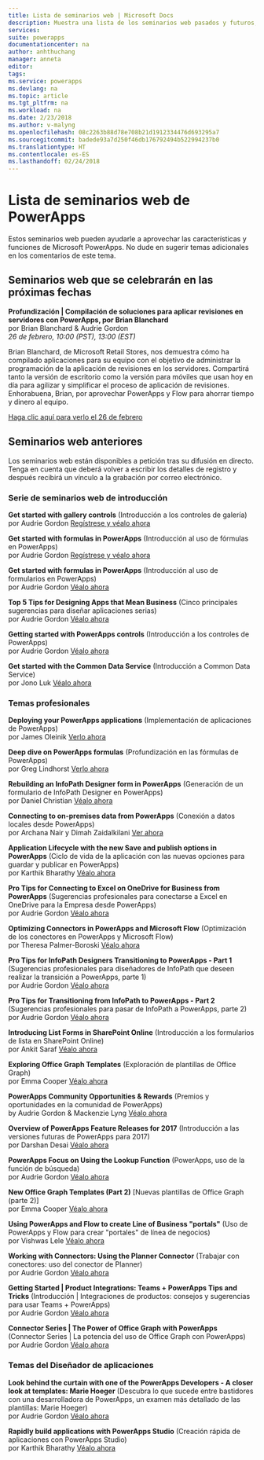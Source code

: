 ```yaml
---
title: Lista de seminarios web | Microsoft Docs
description: Muestra una lista de los seminarios web pasados y futuros, en la que se incluyen la fecha y hora, y los temas tratados.
services: 
suite: powerapps
documentationcenter: na
author: anhthuchang
manager: anneta
editor: 
tags: 
ms.service: powerapps
ms.devlang: na
ms.topic: article
ms.tgt_pltfrm: na
ms.workload: na
ms.date: 2/23/2018
ms.author: v-malyng
ms.openlocfilehash: 08c2263b88d78e708b21d1912334476d693295a7
ms.sourcegitcommit: badede93a7d250f46db176792494b522994237b0
ms.translationtype: HT
ms.contentlocale: es-ES
ms.lasthandoff: 02/24/2018
---
```

# <a name="powerapps-webinar-listing"></a>Lista de seminarios web de PowerApps #
Estos seminarios web pueden ayudarle a aprovechar las características y funciones de Microsoft PowerApps. No dude en sugerir temas adicionales en los comentarios de este tema.

## <a name="upcoming-webinars"></a>Seminarios web que se celebrarán en las próximas fechas ##
**Profundización | Compilación de soluciones para aplicar revisiones en servidores con PowerApps, por Brian Blanchard**
<br>por Brian Blanchard & Audrie Gordon
<br>*26 de febrero, 10:00 (PST), 13:00 (EST)*

Brian Blanchard, de Microsoft Retail Stores, nos demuestra cómo ha compilado aplicaciones para su equipo con el objetivo de administrar la programación de la aplicación de revisiones en los servidores. Compartirá tanto la versión de escritorio como la versión para móviles que usan hoy en día para agilizar y simplificar el proceso de aplicación de revisiones. Enhorabuena, Brian, por aprovechar PowerApps y Flow para ahorrar tiempo y dinero al equipo.

[Haga clic aquí para verlo el 26 de febrero](https://www.youtube.com/watch?v=QAe0oBecowU)


## <a name="past-webinars"></a>Seminarios web anteriores ##
Los seminarios web están disponibles a petición tras su difusión en directo. Tenga en cuenta que deberá volver a escribir los detalles de registro y después recibirá un vínculo a la grabación por correo electrónico.

### <a name="getting-started-webinar-series"></a>Serie de seminarios web de introducción ###
**Get started with gallery controls** (Introducción a los controles de galería)
<br>por Audrie Gordon [Regístrese y véalo ahora](https://info.microsoft.com/US-EAD-WBNR-FY17-02Feb-28-GettingStartedwithPowerAppsGalleries300759_01Registration-ForminBody.html)

**Get started with formulas in PowerApps** (Introducción al uso de fórmulas en PowerApps)
<br>por Audrie Gordon [Regístrese y véalo ahora](https://info.microsoft.com/US-EAD-WBNR-FY17-03Mar-14-GettingStartedwithPowerAppsFormulas300770_01Registration-ForminBody.html)

**Get started with formulas in PowerApps** (Introducción al uso de formularios en PowerApps)
<br>por Audrie Gordon [Véalo ahora](https://www.youtube.com/watch?v=WnuwLkNbWk4)

**Top 5 Tips for Designing Apps that Mean Business** (Cinco principales sugerencias para diseñar aplicaciones serias)
<br>por Audrie Gordon [Véalo ahora](https://www.youtube.com/watch?v=Ql-pK9ixKxw)

**Getting started with PowerApps controls** (Introducción a los controles de PowerApps)
<br>por Audrie Gordon [Véalo ahora](https://www.youtube.com/watch?v=lUo0DXvJENI)

**Get started with the Common Data Service** (Introducción a Common Data Service)
<br>por Jono Luk [Véalo ahora](https://info.microsoft.com/US-PowerBI-WBNR-FY17-04Apr-18-GettingStartedwiththeCommonDataServices312618_01Registration-ForminBody.html)

### <a name="pro-topics"></a>Temas profesionales ###
**Deploying your PowerApps applications** (Implementación de aplicaciones de PowerApps)
<br>por James Oleinik [Verlo ahora](https://www.youtube.com/watch?v=LF49hFB14Cs)

**Deep dive on PowerApps formulas** (Profundización en las fórmulas de PowerApps)
<br>por Greg Lindhorst [Verlo ahora](https://www.youtube.com/watch?v=PuePMMuj5ps)

**Rebuilding an InfoPath Designer form in PowerApps** (Generación de un formulario de InfoPath Designer en PowerApps)
<br>por Daniel Christian [Véalo ahora](https://www.youtube.com/watch?v=ohQcxcVZSK4)

**Connecting to on-premises data from PowerApps** (Conexión a datos locales desde PowerApps)
<br>por Archana Nair y Dimah Zaidalkilani [Ver ahora](https://www.youtube.com/watch?v=YBdO2MAulx8)

**Application Lifecycle with the new Save and publish options in PowerApps** (Ciclo de vida de la aplicación con las nuevas opciones para guardar y publicar en PowerApps)
<br>por Karthik Bharathy [Véalo ahora](https://www.youtube.com/watch?v=Np3DXBQvq2I)

**Pro Tips for Connecting to Excel on OneDrive for Business from PowerApps** (Sugerencias profesionales para conectarse a Excel en OneDrive para la Empresa desde PowerApps)
<br>por Audrie Gordon [Véalo ahora](https://www.youtube.com/watch?v=WPhux5_3Sfs)

**Optimizing Connectors in PowerApps and Microsoft Flow** (Optimización de los conectores en PowerApps y Microsoft Flow)
<br>por Theresa Palmer-Boroski [Véalo ahora](https://www.youtube.com/watch?v=6jwt4qXA2IQ)

**Pro Tips for InfoPath Designers Transitioning to PowerApps - Part 1** (Sugerencias profesionales para diseñadores de InfoPath que deseen realizar la transición a PowerApps, parte 1)
<br>por Audrie Gordon [Véalo ahora](https://www.youtube.com/watch?v=EZ09dRuiWLw)

**Pro Tips for Transitioning from InfoPath to PowerApps - Part 2** (Sugerencias profesionales para pasar de InfoPath a PowerApps, parte 2)
<br>por Audrie Gordon [Véalo ahora](https://www.youtube.com/watch?v=Bm2XePxLcSM)

**Introducing List Forms in SharePoint Online** (Introducción a los formularios de lista en SharePoint Online)
<br>por Ankit Saraf [Véalo ahora](https://www.youtube.com/watch?v=3dCwg6wtViI)

**Exploring Office Graph Templates** (Exploración de plantillas de Office Graph)
<br>por Emma Cooper [Véalo ahora](https://www.youtube.com/watch?v=SwLNN3tPVNs)

**PowerApps Community Opportunities & Rewards** (Premios y oportunidades en la comunidad de PowerApps)
<br> by Audrie Gordon & Mackenzie Lyng [Véalo ahora](https://www.youtube.com/watch?v=MTIkTPUgDSY)

**Overview of PowerApps Feature Releases for 2017** (Introducción a las versiones futuras de PowerApps para 2017)
<br>por Darshan Desai [Véalo ahora](https://www.youtube.com/watch?v=XFMh8-zLkEM)

**PowerApps Focus on Using the Lookup Function** (PowerApps, uso de la función de búsqueda)
<br>por Audrie Gordon [Véalo ahora](https://www.youtube.com/watch?v=uTPtNaSK_gc)

**New Office Graph Templates (Part 2)** [Nuevas plantillas de Office Graph (parte 2)]
<br>por Emma Cooper [Véalo ahora](https://www.youtube.com/watch?v=9PopTeLdpmU)

**Using PowerApps and Flow to create Line of Business "portals"** (Uso de PowerApps y Flow para crear "portales" de línea de negocios)
<br>por Vishwas Lele [Véalo ahora](http://www.youtube.com/watch?v=eSMAAFHK44c)

**Working with Connectors: Using the Planner Connector** (Trabajar con conectores: uso del conector de Planner)
<br> por Audrie Gordon [Véalo ahora](https://www.youtube.com/watch?v=NBPL9Uw7qzg)

**Getting Started | Product Integrations: Teams + PowerApps Tips and Tricks** (Introducción | Integraciones de productos: consejos y sugerencias para usar Teams + PowerApps)
<br>por Audrie Gordon [Véalo ahora](https://www.youtube.com/watch?v=obBQk-aSElI)

**Connector Series | The Power of Office Graph with PowerApps** (Connector Series | La potencia del uso de Office Graph con PowerApps)
<br>por Audrie Gordon [Véalo ahora](https://www.youtube.com/watch?v=AOGGyoElGaQ)

### <a name="app-designer-topics"></a>Temas del Diseñador de aplicaciones ###
**Look behind the curtain with one of the PowerApps Developers - A closer look at templates: Marie Hoeger** (Descubra lo que sucede entre bastidores con una desarrolladora de PowerApps, un examen más detallado de las plantillas: Marie Hoeger)
<br>por Audrie Gordon [Véalo ahora](https://www.youtube.com/watch?v=YF3DKZxlUdM)

**Rapidly build applications with PowerApps Studio** (Creación rápida de aplicaciones con PowerApps Studio)
<br>por Karthik Bharathy [Véalo ahora](https://www.youtube.com/watch?v=us85WpXe4cA)
